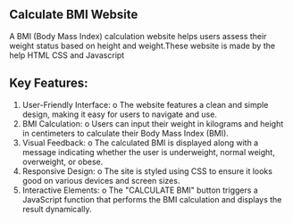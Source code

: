 
## Calculate BMI Website

A BMI (Body Mass Index) calculation website helps users assess their weight status based on height and weight.These website is made by the help HTML CSS and Javascript


## Key Features:
1.	User-Friendly Interface:
o	The website features a clean and simple design, making it easy for users to navigate and use.
2.	BMI Calculation:
o	Users can input their weight in kilograms and height in centimeters to calculate their Body Mass Index (BMI).
3.	Visual Feedback:
o	The calculated BMI is displayed along with a message indicating whether the user is underweight, normal weight, overweight, or obese.
4.	Responsive Design:
o	The site is styled using CSS to ensure it looks good on various devices and screen sizes.
5.	Interactive Elements:
o	The "CALCULATE BMI" button triggers a JavaScript function that performs the BMI calculation and displays the result dynamically.
